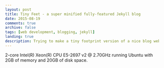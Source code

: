 ```yaml
---
layout: post
title: Tiny Feet - a super minified fully-featured Jekyll blog
date: 2015-08-19
comments: true
archive: false
tags: [web development, blogging, jekyll]
landing: true
description: Trying to make a tiny footprint version of a nice blog website
---
```


2-core  Intel(R) Xeon(R) CPU E5-2697 v2 @ 2.70GHz running Ubuntu with 2GB of memory and 20GB of disk space.
